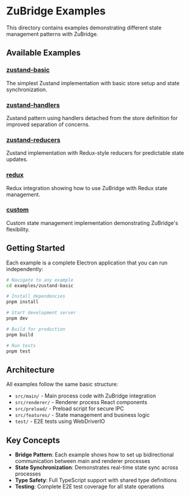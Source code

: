 # ZuBridge Examples

This directory contains examples demonstrating different state management patterns with ZuBridge.

## Available Examples

### [zustand-basic](./zustand-basic)

The simplest Zustand implementation with basic store setup and state synchronization.

### [zustand-handlers](./zustand-handlers)

Zustand pattern using handlers detached from the store definition for improved separation of concerns.

### [zustand-reducers](./zustand-reducers)

Zustand implementation with Redux-style reducers for predictable state updates.

### [redux](./redux)

Redux integration showing how to use ZuBridge with Redux state management.

### [custom](./custom)

Custom state management implementation demonstrating ZuBridge's flexibility.

## Getting Started

Each example is a complete Electron application that you can run independently:

```bash
# Navigate to any example
cd examples/zustand-basic

# Install dependencies
pnpm install

# Start development server
pnpm dev

# Build for production
pnpm build

# Run tests
pnpm test
```

## Architecture

All examples follow the same basic structure:

- `src/main/` - Main process code with ZuBridge integration
- `src/renderer/` - Renderer process React components
- `src/preload/` - Preload script for secure IPC
- `src/features/` - State management and business logic
- `test/` - E2E tests using WebDriverIO

## Key Concepts

- **Bridge Pattern**: Each example shows how to set up bidirectional communication between main and renderer processes
- **State Synchronization**: Demonstrates real-time state sync across processes
- **Type Safety**: Full TypeScript support with shared type definitions
- **Testing**: Complete E2E test coverage for all state operations

